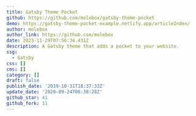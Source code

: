 ```yaml
---
title: Gatsby Theme Pocket
github: https://github.com/molebox/gatsby-theme-pocket
demo: https://gatsby-theme-pocket-example.netlify.app/articleIndex/
author: molebox
author_link: https://github.com/molebox
date: 2023-11-29T07:56:34.431Z
description: A Gatsby theme that adds a pocket to your website.
ssg:
  - Gatsby
css: []
cms: []
category: []
draft: false
publish_date: '2019-10-31T18:37:33Z'
update_date: '2020-09-24T06:38:28Z'
github_star: 41
github_fork: 11
---
```

